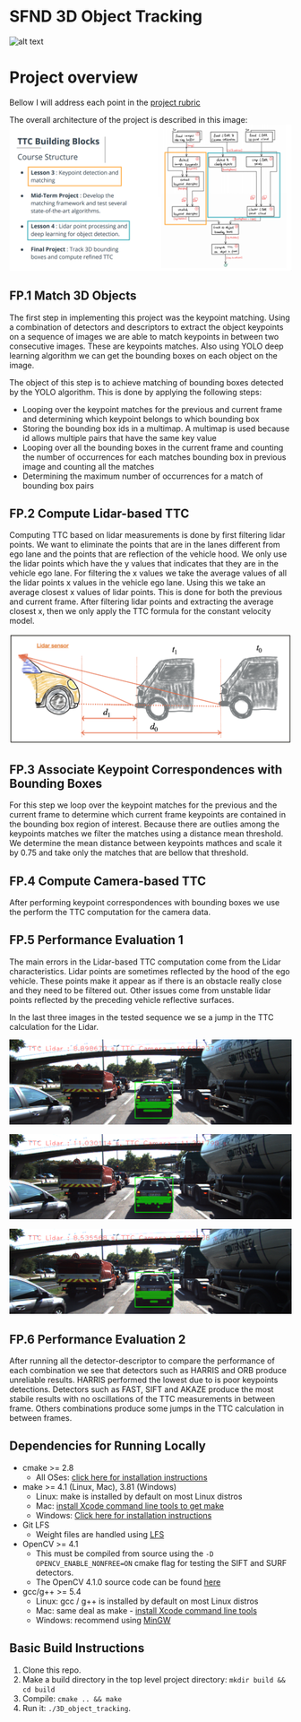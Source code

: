 # SFND 3D Object Tracking

[//]: # (Image References)

[image1]: ./images/course_code_structure.png "Architecture"
[image2]: ./images/detection.gif "Detection"
[image3]: ./images/lidarttc.png "Lidar TTC"
[image4]: ./images/image_16.png "Img1"
[image5]: ./images/image_17.png "Img2"
[image6]: ./images/image_18.png "Img3"

![alt text][image2]
# Project overview
Bellow I will address each point in the [project rubric](https://review.udacity.com/#!/rubrics/2550/view)

The overall architecture of the project is described in this image:
![alt text][image1]

## FP.1 Match 3D Objects
The first step in implementing this project was the keypoint matching. Using a combination of detectors and descriptors to extract the object keypoints on a sequence of images we are able to match keypoints in between two consecutive images. These are keypoints matches. Also using YOLO deep learning algorithm we can get the bounding boxes on each object on the image.

The object of this step is to achieve matching of bounding boxes detected by the YOLO algorithm. This is done by applying the following steps:
- Looping over the keypoint matches for the previous and current frame and determining which keypoint belongs to which bounding box 
- Storing the bounding box ids in a multimap. A multimap is used because id allows multiple pairs that have the same key value
- Looping over all the bounding boxes in the current frame and counting the number of occurrences for each matches bounding box in previous image and counting all the matches 
- Determining the maximum number of occurrences for a match of bounding box pairs 
## FP.2 Compute Lidar-based TTC
Computing TTC based on lidar measurements is done by first filtering lidar points. We want to eliminate the points that are in the lanes different from ego lane and the points that are reflection of the vehicle hood. We only use the lidar points which have the y values that indicates that they are in the vehicle ego lane. For filtering the x values we take the average values of all the lidar points x values in the vehicle ego lane. Using this we take an average closest x values of lidar points. This is done for both the previous and current frame. After filtering lidar points and extracting the average closest x, then we only apply the TTC formula for the constant velocity model. 

![alt text][image3]
## FP.3 Associate Keypoint Correspondences with Bounding Boxes
For this step we loop over the keypoint matches for the previous and the current frame to determine which current frame keypoints are contained in the bounding box region of interest. Because there are outlies among the keypoints matches we filter the matches using a distance mean threshold. We determine the mean distance between keypoints mathces and scale it by 0.75 and take only the matches that are bellow that threshold. 
## FP.4 Compute Camera-based TTC
After performing keypoint correspondences with bounding boxes we use the perform the TTC computation for the camera data.
## FP.5 Performance Evaluation 1
The main errors in the Lidar-based TTC computation come from the Lidar characteristics. Lidar points are sometimes reflected by the hood of the ego vehicle. These points make it appear as if there is an obstacle really close and they need to be filtered out. Other issues come from unstable lidar points reflected by the preceding vehicle reflective surfaces. 

In the last three images in the tested sequence we se a jump in the TTC calculation for the Lidar. 

![alt text][image4]

![alt text][image5]

![alt text][image6]

## FP.6 Performance Evaluation 2
After running all the detector-descriptor to compare the performance of each combination we see that detectors such as HARRIS and ORB produce unreliable results. HARRIS performed the lowest due to is poor keypoints detections. Detectors such as FAST, SIFT and AKAZE produce the most stabile results with no oscillations of the TTC measurements in between frame. Others combinations produce some jumps in the TTC calculation in between frames. 

## Dependencies for Running Locally
* cmake >= 2.8
  * All OSes: [click here for installation instructions](https://cmake.org/install/)
* make >= 4.1 (Linux, Mac), 3.81 (Windows)
  * Linux: make is installed by default on most Linux distros
  * Mac: [install Xcode command line tools to get make](https://developer.apple.com/xcode/features/)
  * Windows: [Click here for installation instructions](http://gnuwin32.sourceforge.net/packages/make.htm)
* Git LFS
  * Weight files are handled using [LFS](https://git-lfs.github.com/)
* OpenCV >= 4.1
  * This must be compiled from source using the `-D OPENCV_ENABLE_NONFREE=ON` cmake flag for testing the SIFT and SURF detectors.
  * The OpenCV 4.1.0 source code can be found [here](https://github.com/opencv/opencv/tree/4.1.0)
* gcc/g++ >= 5.4
  * Linux: gcc / g++ is installed by default on most Linux distros
  * Mac: same deal as make - [install Xcode command line tools](https://developer.apple.com/xcode/features/)
  * Windows: recommend using [MinGW](http://www.mingw.org/)

## Basic Build Instructions

1. Clone this repo.
2. Make a build directory in the top level project directory: `mkdir build && cd build`
3. Compile: `cmake .. && make`
4. Run it: `./3D_object_tracking`.
